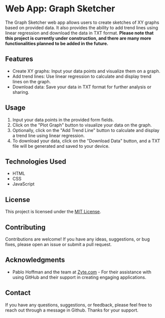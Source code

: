 # Web App: Graph Sketcher

The Graph Sketcher web app allows users to create sketches of XY graphs based on provided data. It also provides the ability to add trend lines using linear regression and download the data in TXT format.
**Please note that this project is currently under construction, and there are many more functionalities planned to be added in the future.**
## Features

- Create XY graphs: Input your data points and visualize them on a graph.
- Add trend lines: Use linear regression to calculate and display trend lines on the graph.
- Download data: Save your data in TXT format for further analysis or sharing.


## Usage

1. Input your data points in the provided form fields.
2. Click on the "Plot Graph" button to visualize your data on the graph.
3. Optionally, click on the "Add Trend Line" button to calculate and display a trend line using linear regression.
4. To download your data, click on the "Download Data" button, and a TXT file will be generated and saved to your device.

## Technologies Used

- HTML
- CSS
- JavaScript

## License

This project is licensed under the [MIT License](LICENSE).

## Contributing

Contributions are welcome! If you have any ideas, suggestions, or bug fixes, please open an issue or submit a pull request.

## Acknowledgments

- Pablo Hoffman and the team at [Zyte.com](https://www.zyte.com/) - For their assistance with using GitHub and their support in creating engaging applications.

## Contact

If you have any questions, suggestions, or feedback, please feel free to reach out through a message in Github.
Thanks for your support.


